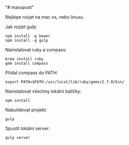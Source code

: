 "# masopust" 

Nejlépe rozjet na mac os, nebo linuxu.

Jak rozjet gulp:
```
npm install -g bower
npm install -g gulp
```


Nainstalovat ruby a compass:
```
brew install ruby
gem install compass
```

Přidat compass do PATH:
```
export PATH=$PATH:/usr/local/lib/ruby/gems/2.7.0/bin/
```

Nainstalovat všechny lokální balíčky:
```
npm install
```

Nabuildovat projekt:
```
gulp
```

Spustit lokální server:
```
gulp server
```
